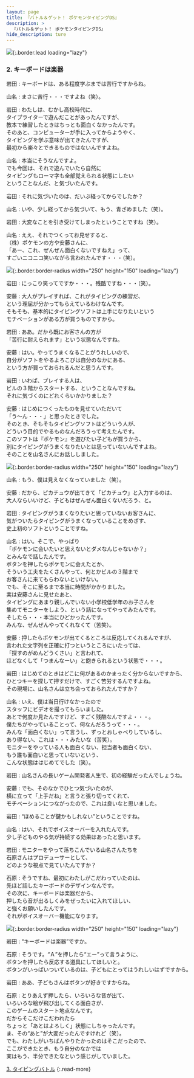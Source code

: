 ```yaml
---
layout: page
title: 『バトル＆ゲット！ ポケモンタイピングDS』
description: >
  『バトル＆ゲット！ ポケモンタイピングDS』
hide_description: ture
---
```


![](/others/interviews/jp/nds/uzpj/vol2/img/mainvisual2.jpg){:.border.lead loading="lazy"}

### 2. キーボードは楽器

岩田
: キーボードは、ある程度学ぶまでは苦行ですからね。

山名
: まさに苦行・・・ですよね（笑）。

岩田
: わたしは、むかし高校時代に、<br>タイプライターで遊んだことがあったんですが、<br>教本で練習したときはちっとも面白くなかったんです。<br>そのあと、コンピューターが手に入ってからようやく、<br>タイピングを学ぶ意味が出てきたんですが、<br>最初から楽々とできるものではないんですよね。

山名
: 本当にそうなんですよ。<br>でも今回は、それで遊んでいたら自然に<br>タイピングもローマ字も全部覚えられる状態にしたい<br>ということなんだ、と気づいたんです。

岩田
: それに気づいたのは、だいぶ経ってからでしたか？

山名
: いや、少し経ってから気づいて、もう、青ざめました（笑）。

岩田
: 大変なことを引き受けてしまったということですね（笑）。

山名
: ええ、それでつくってお見せすると、<br>（株）ポケモンの方や安藤さんに、<br>「あー、これ、ぜんぜん面白くないですねえ」って、<br>すごいニコニコ笑いながら言われたんです・・・（笑）。

![](/others/interviews/jp/nds/uzpj/vol2/img/photo5.jpg){:.border.border-radius width="250" height="150" loading="lazy"}

岩田
: にっこり笑ってですか・・・。残酷ですね・・・（笑）。

安藤
: 大人がプレイすれば、これがタイピングの練習だ、<br>という理屈が分かってもらえているわけなんです。<br>そもそも、基本的にタイピングソフトは上手になりたいという<br>モチベーションがある方が買うものですから。

岩田
: ああ。だから既にお客さんの方が<br>「苦行に耐えられます」という状態なんですね。

安藤
: はい。やってうまくなることがうれしいので、<br>自分がソフトをやるよろこびは自分のなかにある、<br>という方が買っておられるんだと思うんです。

岩田
: いわば、プレイする人は、<br>ビルの３階からスタートする、ということなんですね。<br>それに気づくのにどれくらいかかりました？

安藤
: はじめにつくったものを見せていただいて<br>「う〜ん・・・」と思ったときでした。<br>そのとき、そもそもタイピングソフトはどういう人が、<br>どういう目的でやるものなんだろうって考えたんです。<br>このソフトは『ポケモン』を遊びたい子どもが買うから、<br>別にタイピングがうまくなりたいとは思っていないんですよね。<br>そのことを山名さんにお話ししました。

![](/others/interviews/jp/nds/uzpj/vol2/img/photo6.jpg){:.border.border-radius width="250" height="150" loading="lazy"}

山名
: もう、僕は見えなくなっていました（笑）。

安藤
: だから、ピカチュウが出てきて「ピカチュウ」と入力するのは、<br>大人ならいいけど、子どもはぜんぜん面白くないだろう、と。

岩田
: タイピングがうまくなりたいと思っていないお客さんに、<br>気がついたらタイピングがうまくなっていることをめざす、<br>史上初のソフトということですね。

山名
: はい。そこで、やっぱり<br>「ポケモンに会いたいと思えないとダメなんじゃないか？」<br>とみんなで話したんです。<br>ボタンを押したらポケモンに会えたとか、<br>そういう工夫をたくさんやって、何とかビルの３階まで<br>お客さんに来てもらわないといけない。<br>でも、そこに至るまで本当に時間がかかりました。<br>実は安藤さんに見せたあと、<br>タイピングにあまり親しんでいない小学校低学年のお子さんを<br>集めてモニターをしよう、という話になってやってみたんです。<br>そしたら・・・本当にひどかったんです。<br>みんな、ぜんぜんやってくれなくて（苦笑）。

安藤
: 押したらポケモンが出てくるところは反応してくれるんですが、<br>言われた文字列を正確に打つというところにいたっては、<br>「探すのがめんどうくさい」と言われて、<br>ほどなくして「つまんなーい」と飽きられるという状態で・・・。

岩田
: はじめてのときはどこに何があるのかまったく分からないですから、<br>ひとつキーを探して押すだけで、すごく苦労するんですよね。<br>その現場に、山名さんは立ち会っておられたんですか？

山名
: いえ、僕は当日行けなかったので<br>スタッフにビデオを撮ってもらいました。<br>あとで何度か見たんですけど、すごく残酷なんですよ・・・。<br>僕たちがやっていることって、何なんだろうって・・・。<br>みんな「面白くない」って言うし、ずっとおしゃべりしているし、<br>あり得ない、これは・・・みたいな（苦笑）。<br>モニターをやっている人も面白くない、担当者も面白くない、<br>もう誰も面白いと思っていないという、<br>こんな状態ははじめてでした（笑）。

岩田
: 山名さんの長いゲーム開発者人生で、初の経験だったんでしょうね。

安藤
: でも、そのなかでひとつ気づいたのが、<br>横に立って「上手だね」と言うと張り切ってくれて、<br>モチベーションにつながったので、これは良いなと思いました。

岩田
: “ほめることが鍵かもしれない”ということですね。

山名
: はい、それでボイスオーバーを入れたんです。<br>少し子どものやる気が持続する効果はあったと思います。

岩田
: モニターをやって落ちこんでいる山名さんたちを<br>石原さんはプロデューサーとして、<br>どのような視点で見ていたんですか？

石原
: そうですね、最初にわたしがこだわっていたのは、<br>先ほど話したキーボードのデザインなんです。<br>その次に、キーボードは楽器だから、<br>押したら音が出るしくみをぜったいに入れてほしい、<br>と強くお願いしたんです。<br>それがボイスオーバー機能になります。

![](/others/interviews/jp/nds/uzpj/vol2/img/photo7.jpg){:.border.border-radius width="250" height="150" loading="lazy"}

岩田
: “キーボードは楽器”ですか。

石原
: そうです。“Ａ”を押したら“エー”って言うように、<br>ボタンを押したら反応する道具にしてほしいと。<br>ボタンがいっぱいついているのは、子どもにとってはうれしいはずですから。

岩田
: ああ、子どもさんはボタンが好きですからね。

石原
: とりあえず押したら、いろいろな音が出て、<br>いろいろな絵が飛び出してくる面白さが、<br>このゲームのスタート地点なんです。<br>だからそこだけこだわれたら<br>ちょっと「あとはよろしく」状態にしちゃったんです。<br>ま、その“あと”が大変だったんですけれど（笑）。<br>でも、わたしがいちばんやりたかったのはそこだったので、<br>ここができたとき、もう自分のなかでは<br>実はもう、半分できたなという感じがしていました。

[3. タイピングバトル](3.md)
{:.read-more}


